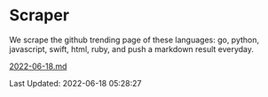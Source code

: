# Scraper

We scrape the github trending page of these languages: go, python, javascript, swift, html, ruby, and push a markdown result everyday.

[2022-06-18.md](https://github.com/henson/Scraper/blob/master/2022-06-18.md)

Last Updated: 2022-06-18 05:28:27